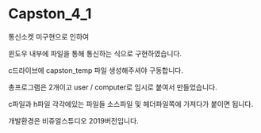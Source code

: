 # Capston_4_1

통신소켓 미구현으로 인하여 

윈도우 내부에 파일을 통해 통신하는 식으로 구현하였습니다. 

c드라이브에 capston_temp 파일 생성해주셔야 구동합니다. 

총프로그램은 2개이고 user / computer로 임시로 붙여서 만들었습니다.

c파일과 h파일 각각에있는 파일들 소스파일 및 헤더파일쪽에 가져다가 붙이면 됩니다. 

개발환경은 비쥬얼스튜디오 2019버전입니다.
